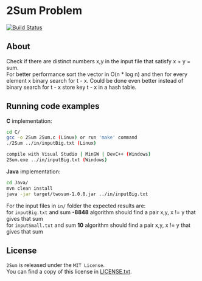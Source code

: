 2Sum Problem
===================
[![Build Status](https://secure.travis-ci.org/bogcon/AlgorithmsAndApplications.png?branch=master)](http://travis-ci.org/bogcon/AlgorithmsAndApplications)

About
---------------------
Check if there are distinct numbers x,y in the input file that satisfy x + y = sum.  
For better performance sort the vector in O(n * log n) and then for every element x
binary search for t - x.
Could be done even better instead of binary search for t - x store key t - x in a hash table.

Running code examples
---------------------
**C** implementation:
```sh
cd C/  
gcc -o 2Sum 2Sum.c (Linux) or run 'make' command
./2Sum ../in/inputBig.txt (Linux)

compile with Visual Studio | MinGW | DevC++ (Windows)
2Sum.exe ../in/inputBig.txt (Windows)
```

**Java** implementation:  
```sh
cd Java/
mvn clean install
java -jar target/twosum-1.0.0.jar ../in/inputBig.txt
```
For the input files in `in/` folder the expected results are:   
for `inputBig.txt` and sum **-8848** algorithm should find a pair x,y, x != y that gives that sum  
for `inputSmall.txt` and sum **10** algorithm should find a pair x,y, x != y that gives that sum  

License
---------------------
`2Sum` is released under the `MIT License`.   
You can find a copy of this license in [LICENSE.txt](LICENSE.txt).  

